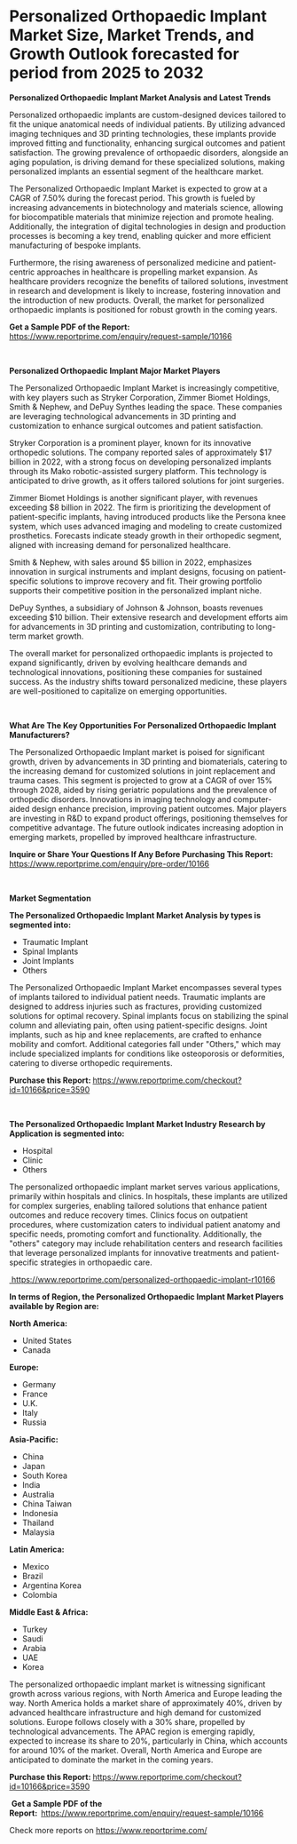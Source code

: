 <p><h1>Personalized Orthopaedic Implant Market Size, Market Trends, and Growth Outlook forecasted for period from 2025 to 2032</h1></p><p><strong>Personalized Orthopaedic Implant Market Analysis and Latest Trends</strong></p>
<p><p>Personalized orthopaedic implants are custom-designed devices tailored to fit the unique anatomical needs of individual patients. By utilizing advanced imaging techniques and 3D printing technologies, these implants provide improved fitting and functionality, enhancing surgical outcomes and patient satisfaction. The growing prevalence of orthopaedic disorders, alongside an aging population, is driving demand for these specialized solutions, making personalized implants an essential segment of the healthcare market.</p><p>The Personalized Orthopaedic Implant Market is expected to grow at a CAGR of 7.50% during the forecast period. This growth is fueled by increasing advancements in biotechnology and materials science, allowing for biocompatible materials that minimize rejection and promote healing. Additionally, the integration of digital technologies in design and production processes is becoming a key trend, enabling quicker and more efficient manufacturing of bespoke implants.</p><p>Furthermore, the rising awareness of personalized medicine and patient-centric approaches in healthcare is propelling market expansion. As healthcare providers recognize the benefits of tailored solutions, investment in research and development is likely to increase, fostering innovation and the introduction of new products. Overall, the market for personalized orthopaedic implants is positioned for robust growth in the coming years.</p></p>
<p><strong>Get a Sample PDF of the Report:&nbsp;</strong> <a href="https://www.reportprime.com/enquiry/request-sample/10166?utm_campaign=2464&utm_medium=2&utm_source=Github&utm_content=ia&utm_term=20032025&utm_id=personalized-orthopaedic-implant">https://www.reportprime.com/enquiry/request-sample/10166</a></p>
<p>&nbsp;</p>
<p><strong>Personalized Orthopaedic Implant Major Market Players</strong></p>
<p><p>The Personalized Orthopaedic Implant Market is increasingly competitive, with key players such as Stryker Corporation, Zimmer Biomet Holdings, Smith & Nephew, and DePuy Synthes leading the space. These companies are leveraging technological advancements in 3D printing and customization to enhance surgical outcomes and patient satisfaction.</p><p>Stryker Corporation is a prominent player, known for its innovative orthopedic solutions. The company reported sales of approximately $17 billion in 2022, with a strong focus on developing personalized implants through its Mako robotic-assisted surgery platform. This technology is anticipated to drive growth, as it offers tailored solutions for joint surgeries.</p><p>Zimmer Biomet Holdings is another significant player, with revenues exceeding $8 billion in 2022. The firm is prioritizing the development of patient-specific implants, having introduced products like the Persona knee system, which uses advanced imaging and modeling to create customized prosthetics. Forecasts indicate steady growth in their orthopedic segment, aligned with increasing demand for personalized healthcare.</p><p>Smith & Nephew, with sales around $5 billion in 2022, emphasizes innovation in surgical instruments and implant designs, focusing on patient-specific solutions to improve recovery and fit. Their growing portfolio supports their competitive position in the personalized implant niche.</p><p>DePuy Synthes, a subsidiary of Johnson & Johnson, boasts revenues exceeding $10 billion. Their extensive research and development efforts aim for advancements in 3D printing and customization, contributing to long-term market growth.</p><p>The overall market for personalized orthopaedic implants is projected to expand significantly, driven by evolving healthcare demands and technological innovations, positioning these companies for sustained success. As the industry shifts toward personalized medicine, these players are well-positioned to capitalize on emerging opportunities.</p></p>
<p>&nbsp;</p>
<p><strong>What Are The Key Opportunities For Personalized Orthopaedic Implant Manufacturers?</strong></p>
<p><p>The Personalized Orthopaedic Implant market is poised for significant growth, driven by advancements in 3D printing and biomaterials, catering to the increasing demand for customized solutions in joint replacement and trauma cases. This segment is projected to grow at a CAGR of over 15% through 2028, aided by rising geriatric populations and the prevalence of orthopedic disorders. Innovations in imaging technology and computer-aided design enhance precision, improving patient outcomes. Major players are investing in R&D to expand product offerings, positioning themselves for competitive advantage. The future outlook indicates increasing adoption in emerging markets, propelled by improved healthcare infrastructure.</p></p>
<p><strong>Inquire or Share Your Questions If Any Before Purchasing This Report:</strong> <a href="https://www.reportprime.com/enquiry/pre-order/10166?utm_campaign=2464&utm_medium=2&utm_source=Github&utm_content=ia&utm_term=20032025&utm_id=personalized-orthopaedic-implant">https://www.reportprime.com/enquiry/pre-order/10166</a></p>
<p>&nbsp;</p>
<p><strong>Market Segmentation</strong></p>
<p><strong>The Personalized Orthopaedic Implant Market Analysis by types is segmented into:</strong></p>
<p><ul><li>Traumatic Implant</li><li>Spinal Implants</li><li>Joint Implants</li><li>Others</li></ul></p>
<p><p>The Personalized Orthopaedic Implant Market encompasses several types of implants tailored to individual patient needs. Traumatic implants are designed to address injuries such as fractures, providing customized solutions for optimal recovery. Spinal implants focus on stabilizing the spinal column and alleviating pain, often using patient-specific designs. Joint implants, such as hip and knee replacements, are crafted to enhance mobility and comfort. Additional categories fall under "Others," which may include specialized implants for conditions like osteoporosis or deformities, catering to diverse orthopedic requirements.</p></p>
<p><strong>Purchase this Report:&nbsp;</strong><a href="https://www.reportprime.com/checkout?id=10166&price=3590&utm_campaign=2464&utm_medium=2&utm_source=Github&utm_content=ia&utm_term=20032025&utm_id=personalized-orthopaedic-implant">https://www.reportprime.com/checkout?id=10166&price=3590</a></p>
<p>&nbsp;</p>
<p><strong>The Personalized Orthopaedic Implant Market Industry Research by Application is segmented into:</strong></p>
<p><ul><li>Hospital</li><li>Clinic</li><li>Others</li></ul></p>
<p><p>The personalized orthopaedic implant market serves various applications, primarily within hospitals and clinics. In hospitals, these implants are utilized for complex surgeries, enabling tailored solutions that enhance patient outcomes and reduce recovery times. Clinics focus on outpatient procedures, where customization caters to individual patient anatomy and specific needs, promoting comfort and functionality. Additionally, the "others" category may include rehabilitation centers and research facilities that leverage personalized implants for innovative treatments and patient-specific strategies in orthopaedic care.</p></p>
<p><a href="https://www.reportprime.com/personalized-orthopaedic-implant-r10166?utm_campaign=2464&utm_medium=2&utm_source=Github&utm_content=ia&utm_term=20032025&utm_id=personalized-orthopaedic-implant">&nbsp;https://www.reportprime.com/personalized-orthopaedic-implant-r10166</a></p>
<p><strong>In terms of Region, the Personalized Orthopaedic Implant Market Players available by Region are:</strong></p>
<p>
    <p> <strong> North America: </strong>
        <ul>
            <li>United States</li>
            <li>Canada</li>
        </ul>
        </p> 
    <p> <strong> Europe: </strong>
        <ul>
            <li>Germany</li>
            <li>France</li>
            <li>U.K.</li>
            <li>Italy</li>
            <li>Russia</li>
        </ul>
        </p> 
    <p> <strong> Asia-Pacific: </strong>
        <ul>
            <li>China</li>
            <li>Japan</li>
            <li>South Korea</li>
            <li>India</li>
            <li>Australia</li>
            <li>China Taiwan</li>
            <li>Indonesia</li>
            <li>Thailand</li>
            <li>Malaysia</li>
        </ul>
        </p> 
    <p> <strong> Latin America: </strong>
        <ul>
            <li>Mexico</li>
            <li>Brazil</li>
            <li>Argentina Korea</li>
            <li>Colombia</li>
        </ul>
        </p> 
    <p> <strong> Middle East & Africa: </strong>
        <ul>
            <li>Turkey</li>
            <li>Saudi</li>
            <li>Arabia</li>
            <li>UAE</li>
            <li>Korea</li>
        </ul>
    </p>
    </p>
<p><p>The personalized orthopaedic implant market is witnessing significant growth across various regions, with North America and Europe leading the way. North America holds a market share of approximately 40%, driven by advanced healthcare infrastructure and high demand for customized solutions. Europe follows closely with a 30% share, propelled by technological advancements. The APAC region is emerging rapidly, expected to increase its share to 20%, particularly in China, which accounts for around 10% of the market. Overall, North America and Europe are anticipated to dominate the market in the coming years.</p></p>
<p><strong>Purchase this Report: </strong><a href="https://www.reportprime.com/checkout?id=10166&price=3590&utm_campaign=2464&utm_medium=2&utm_source=Github&utm_content=ia&utm_term=20032025&utm_id=personalized-orthopaedic-implant">https://www.reportprime.com/checkout?id=10166&price=3590</a></p>
<p>&nbsp;<strong>Get a Sample PDF of the Report:&nbsp;&nbsp;</strong><a href="https://www.reportprime.com/enquiry/request-sample/10166?utm_campaign=2464&utm_medium=2&utm_source=Github&utm_content=ia&utm_term=20032025&utm_id=personalized-orthopaedic-implant">https://www.reportprime.com/enquiry/request-sample/10166</a></p>
<p><strong></strong></p>
<p>Check more reports on <a href="https://www.reportprime.com/?utm_campaign=2464&utm_medium=2&utm_source=Github&utm_content=ia&utm_term=20032025&utm_id=personalized-orthopaedic-implant">https://www.reportprime.com/</a></p>